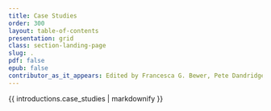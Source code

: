 ```yaml
---
title: Case Studies
order: 300
layout: table-of-contents
presentation: grid
class: section-landing-page
slug: .
pdf: false
epub: false
contributor_as_it_appears: Edited by Francesca G. Bewer, Pete Dandridge, and Ruven Pilay
---
```


{{ introductions.case_studies | markdownify }}